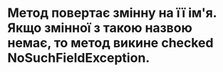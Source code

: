 # Метод повертає змінну на її ім'я. Якщо змінної з такою назвою немає, то метод викине checked NoSuchFieldException.